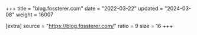 +++
title = "blog.fossterer.com"
date = "2022-03-22"
updated = "2024-03-08"
weight = 16007

[extra]
source = "https://blog.fossterer.com/"
ratio = 9
size = 16
+++
